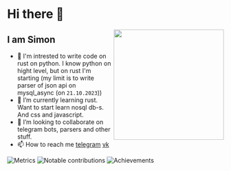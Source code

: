 # Hi there 👋
<div alighn="left>
![telegram](https://img.shields.io/badge/Telegram%20-lixelv-lightblue?logo=Telegram&link=https%3A%2F%2Ft.me%2Flixelv)
![vk](https://img.shields.io/badge/Vk%20-lixelv-blue?logo=Vk&link=https%3A%2F%2Fvk.com%2Flixel_v)
![ds](https://img.shields.io/badge/Discord%20-lixelv-purple?logo=Discord)

<a href="https://api.daily.dev/get?r=lixelv" target="_blank">
    <img
      width="256"
      align="right"
      src="https://api.daily.dev/devcards/287c516827214399862a65d385d34b11.png?r=6k9"
    />
  </a>
</div>

## I am Simon

- 👀 I'm intrested to write code on rust on python. I know python on hight level, but on rust I'm starting (my limit is to write parser of json api on mysql_async (on `21.10.2023`))
- 🌱 I’m currently learning rust. Want to start learn nosql db-s. And css and javascript.
- 💞️ I’m looking to collaborate on telegram bots, parsers and other stuff.
- 📫 How to reach me [telegram](https://t.me/simeonlimon) [vk](https://vk.com/lixel_v)

![Metrics](https://raw.githubusercontent.com/lixelv/lixelv/github-metrics/github-metrics.svg)
![Notable contributions](https://raw.githubusercontent.com/lixelv/lixelv/github-metrics/notable.svg)
![Achievements](https://raw.githubusercontent.com/lixelv/lixelv/github-metrics/achievements.svg)